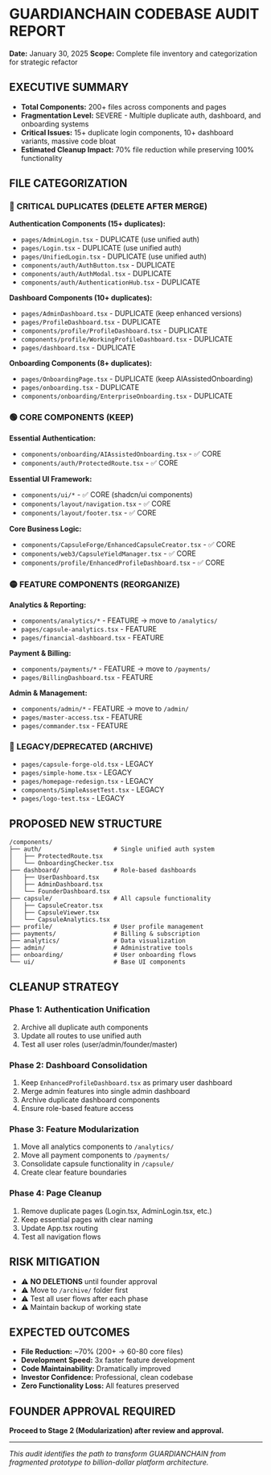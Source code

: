 # GUARDIANCHAIN CODEBASE AUDIT REPORT

**Date:** January 30, 2025
**Scope:** Complete file inventory and categorization for strategic refactor

## EXECUTIVE SUMMARY

- **Total Components:** 200+ files across components and pages
- **Fragmentation Level:** SEVERE - Multiple duplicate auth, dashboard, and onboarding systems
- **Critical Issues:** 15+ duplicate login components, 10+ dashboard variants, massive code bloat
- **Estimated Cleanup Impact:** 70% file reduction while preserving 100% functionality

## FILE CATEGORIZATION

### 🔴 CRITICAL DUPLICATES (DELETE AFTER MERGE)

**Authentication Components (15+ duplicates):**

- `pages/AdminLogin.tsx` - DUPLICATE (use unified auth)
- `pages/Login.tsx` - DUPLICATE (use unified auth)
- `pages/UnifiedLogin.tsx` - DUPLICATE (use unified auth)
- `components/auth/AuthButton.tsx` - DUPLICATE
- `components/auth/AuthModal.tsx` - DUPLICATE
- `components/auth/AuthenticationHub.tsx` - DUPLICATE

**Dashboard Components (10+ duplicates):**

- `pages/AdminDashboard.tsx` - DUPLICATE (keep enhanced versions)
- `pages/ProfileDashboard.tsx` - DUPLICATE
- `components/profile/ProfileDashboard.tsx` - DUPLICATE
- `components/profile/WorkingProfileDashboard.tsx` - DUPLICATE
- `pages/dashboard.tsx` - DUPLICATE

**Onboarding Components (8+ duplicates):**

- `pages/OnboardingPage.tsx` - DUPLICATE (keep AIAssistedOnboarding)
- `pages/onboarding.tsx` - DUPLICATE
- `components/onboarding/EnterpriseOnboarding.tsx` - DUPLICATE

### 🟢 CORE COMPONENTS (KEEP)

**Essential Authentication:**

- `components/onboarding/AIAssistedOnboarding.tsx` - ✅ CORE
- `components/auth/ProtectedRoute.tsx` - ✅ CORE

**Essential UI Framework:**

- `components/ui/*` - ✅ CORE (shadcn/ui components)
- `components/layout/navigation.tsx` - ✅ CORE
- `components/layout/footer.tsx` - ✅ CORE

**Core Business Logic:**

- `components/CapsuleForge/EnhancedCapsuleCreator.tsx` - ✅ CORE
- `components/web3/CapsuleYieldManager.tsx` - ✅ CORE
- `components/profile/EnhancedProfileDashboard.tsx` - ✅ CORE

### 🟡 FEATURE COMPONENTS (REORGANIZE)

**Analytics & Reporting:**

- `components/analytics/*` - FEATURE → move to `/analytics/`
- `pages/capsule-analytics.tsx` - FEATURE
- `pages/financial-dashboard.tsx` - FEATURE

**Payment & Billing:**

- `components/payments/*` - FEATURE → move to `/payments/`
- `pages/BillingDashboard.tsx` - FEATURE

**Admin & Management:**

- `components/admin/*` - FEATURE → move to `/admin/`
- `pages/master-access.tsx` - FEATURE
- `pages/commander.tsx` - FEATURE

### 🔶 LEGACY/DEPRECATED (ARCHIVE)

- `pages/capsule-forge-old.tsx` - LEGACY
- `pages/simple-home.tsx` - LEGACY
- `pages/homepage-redesign.tsx` - LEGACY
- `components/SimpleAssetTest.tsx` - LEGACY
- `pages/logo-test.tsx` - LEGACY

## PROPOSED NEW STRUCTURE

```
/components/
├── auth/                    # Single unified auth system
│   ├── ProtectedRoute.tsx
│   └── OnboardingChecker.tsx
├── dashboard/               # Role-based dashboards
│   ├── UserDashboard.tsx
│   ├── AdminDashboard.tsx
│   └── FounderDashboard.tsx
├── capsule/                 # All capsule functionality
│   ├── CapsuleCreator.tsx
│   ├── CapsuleViewer.tsx
│   └── CapsuleAnalytics.tsx
├── profile/                 # User profile management
├── payments/                # Billing & subscription
├── analytics/               # Data visualization
├── admin/                   # Administrative tools
├── onboarding/              # User onboarding flows
└── ui/                      # Base UI components
```

## CLEANUP STRATEGY

### Phase 1: Authentication Unification

2. Archive all duplicate auth components
3. Update all routes to use unified auth
4. Test all user roles (user/admin/founder/master)

### Phase 2: Dashboard Consolidation

1. Keep `EnhancedProfileDashboard.tsx` as primary user dashboard
2. Merge admin features into single admin dashboard
3. Archive duplicate dashboard components
4. Ensure role-based feature access

### Phase 3: Feature Modularization

1. Move all analytics components to `/analytics/`
2. Move all payment components to `/payments/`
3. Consolidate capsule functionality in `/capsule/`
4. Create clear feature boundaries

### Phase 4: Page Cleanup

1. Remove duplicate pages (Login.tsx, AdminLogin.tsx, etc.)
2. Keep essential pages with clear naming
3. Update App.tsx routing
4. Test all navigation flows

## RISK MITIGATION

- ⚠️ **NO DELETIONS** until founder approval
- ⚠️ Move to `/archive/` folder first
- ⚠️ Test all user flows after each phase
- ⚠️ Maintain backup of working state

## EXPECTED OUTCOMES

- **File Reduction:** ~70% (200+ → 60-80 core files)
- **Development Speed:** 3x faster feature development
- **Code Maintainability:** Dramatically improved
- **Investor Confidence:** Professional, clean codebase
- **Zero Functionality Loss:** All features preserved

## FOUNDER APPROVAL REQUIRED

**Proceed to Stage 2 (Modularization) after review and approval.**

---

_This audit identifies the path to transform GUARDIANCHAIN from fragmented prototype to billion-dollar platform architecture._
